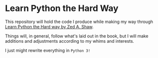 # Learn Python the Hard Way

This repository will hold the code I produce while making my way through [Learn Python the Hard way by Zed A. Shaw](learnpythonthehardway.com).

Things will, in general, follow what's laid out in the book, but I will make additions and adjustments according to my whims and interests.

I just might rewrite everything in `Python 3!`

